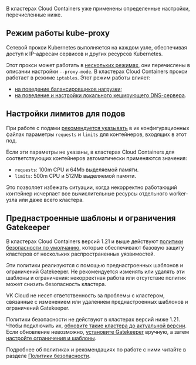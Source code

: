В кластерах Cloud Containers уже применены определенные настройки, перечисленные ниже.

## Режим работы kube-proxy

Сетевой прокси Kubernetes выполняется на каждом узле, обеспечивая доступ к IP-адресам сервисов и других ресурсов Kubernetes.

Этот прокси может работать в [нескольких режимах](https://kubernetes.io/docs/reference/command-line-tools-reference/kube-proxy/#options), они перечислены в описании настройки `--proxy-mode`. В кластерах Cloud Containers прокси работает в режиме `iptables`. Этот режим работы влияет:

- [на поведение балансировщиков нагрузки](../../../how-to-guides/load-balancer);
- [на поведение и настройки локального кеширующего DNS-сервера](../../../how-to-guides/dns/local-dns-cache).

## Настройки лимитов для подов

При работе с подами [рекомендуется указывать](../../../reference/resource-limiting) в их конфигурационных файлах параметры `requests` и `limits` для контейнеров, входящих в этот под.

Если эти параметры не указаны, в кластерах Cloud Containers для соответствующих контейнеров автоматически применяются значения:

- `requests`: 100m CPU и 64Mb выделяемой памяти.
- `limits`: 500m CPU и 512Mb выделяемой памяти.

Это позволяет избежать ситуации, когда некорректно работающий контейнер исчерпает все вычислительные ресурсы отдельного worker-узла или даже всего кластера.

## Преднастроенные шаблоны и ограничения Gatekeeper

В кластерах Cloud Containers версий 1.21 и выше действуют [политики безопасности по умолчанию](../../security-policies#politiki_bezopasnosti_po_umolchaniyu), которые обеспечивают базовую защиту кластеров от нескольких распространенных уязвимостей.

Эти политики реализуются с помощью преднастроенных шаблонов и ограничений Gatekeeper. Не рекомендуется изменять или удалять эти шаблоны и ограничения: некорректная работа или отсутствие политик может снизить безопасность кластера.

<warn>

VK Cloud не несет ответственность за проблемы с кластером, связанные с изменением или удалением преднастроенных шаблонов и ограничений Gatekeeper.

</warn>

Политики безопасности не действуют в кластерах версий ниже 1.21. Чтобы подключить их, [обновите такие кластера до актуальной версии](../../../service-management/update). Если обновление невозможно, [установите Gatekeeper](../../../install-tools/gatekeeper#ustanovka) вручную, а затем [настройте ограничения и шаблоны](../../../install-tools/gatekeeper#opcionalno_nastroyka_ogranicheniy_i_shablonov).

Подробнее об политиках и рекомендациях по работе с ними читайте в разделе [Политики безопасности](../../security-policies).
